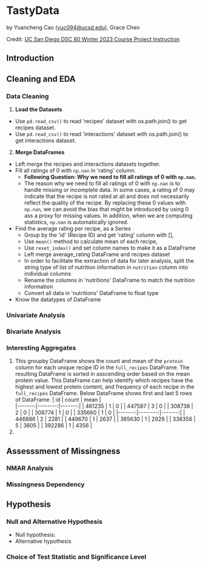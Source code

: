 # TastyData

by Yuancheng Cao (yuc094@ucsd.edu), Grace Chen

Credit: [UC San Diego DSC 80 Winter 2023 Course Project Instruction](https://dsc80.com/project3/recipes-and-ratings/)

## Introduction


## Cleaning and EDA

### Data Cleaning
1. **Load the Datasets**
  - Use `pd.read_csv()` to read 'recipes' dataset with os.path.join() to get recipes dataset.
  - Use `pd.read_csv()` to read 'interactions' dataset with os.path.join() to get interactions dataset.
2. **Merge DataFrames**
  - Left merge the recipes and interactions datasets together.
  - Fill all ratings of 0 with `np.nan` in 'rating' column.
    - **Following Question: Why we need to fill all ratings of 0 with `np.nan`.**
    - The reason why we need to fill all ratings of 0 with `np.nan` is to handle missing or incomplete data. In some cases, a rating of 0 may indicate that the recipe is not rated at all and does not necessarily reflect the quality of the recipe. By replacing these 0 values with `np.nan`, we can avoid the bias that might be introduced by using 0 ass a proxy for missing values. In addition, when we are computing statistics, `np.nan` is automatically ignored.
  - Find the average rating per recipe, as a Series
    - Group by the 'id' (Recipe ID) and get 'rating' column with [],
    - Use `mean()` method to calculate mean of each recipe,
    - Use `reset_index()` and set column names to make it as a DataFrame
    - Left merge average_rating DataFrame and recipes dataset
    - In order to facilitate the extraction of data for later analysis, split the string type of list of nutrition information in `nutrition` column into individual columns
    - Rename the columns in 'nutritions' DataFrame to match the nutrition information
    - Convert all data in 'nutritions' DataFrame to float type
  - Know the datatypes of DataFrame
    
    
  

### Univariate Analysis


### Bivariate Analysis


### Interesting Aggregates
1. This groupby DataFrame shows the count and mean of the `protein` column for each unique recipe ID in the `full_recipes` DataFrame. The resulting DataFrame is sorted in asscending order based on the mean protein value. This DataFrame can help identify which recipes have the highest and lowest protein content, and frequency of each recipe in the `full_recipes` DataFrame.
    Below DataFrame shows first and last 5 rows of DataFrame.
    |     id |   count |   mean |       
    |-------:|--------:|-------:|
    | 461235 |       1 |      0 |
    | 447587 |       3 |      0 |
    | 308738 |       2 |      0 |
    | 308774 |       1 |      0 |
    | 335660 |       1 |      0 |
    |-------:|--------:|-------:|
    | 446886 |       2 |   2281 |
    | 449670 |       1 |   2637 |
    | 365630 |       1 |   2929 |
    | 338356 |       5 |   3605 |
    | 392286 |       1 |   4356 |
2. 

## Assesssment of Missingness

### NMAR Analysis


### Missingness Dependency


## Hypothesis
### Null and Alternative Hypothesis
- Null hypothesis:
- Alternative hypothesis

### Choice of Test Statistic and Significance Level

